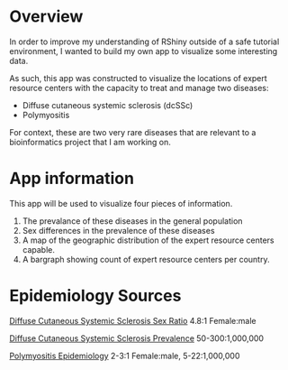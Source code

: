 # Overview
In order to improve my understanding of RShiny outside of a safe tutorial environment,
I wanted to build my own app to visualize some interesting data.

As such, this app was constructed to visualize the locations of expert resource centers
with the capacity to treat and manage two diseases:
- Diffuse cutaneous systemic sclerosis (dcSSc)
- Polymyositis

For context, these are two very rare diseases that are relevant to a bioinformatics project
that I am working on.

# App information
This app will be used to visualize four pieces of information.

1. The prevalance of these diseases in the general population
2. Sex differences in the prevalence of these diseases
3. A map of the geographic distribution of the expert resource centers capable.
4. A bargraph showing count of expert resource centers per country.

# Epidemiology Sources
[Diffuse Cutaneous Systemic Sclerosis Sex Ratio](https://pubmed.ncbi.nlm.nih.gov/34782448/)
4.8:1 Female:male

[Diffuse Cutaneous Systemic Sclerosis Prevalence](https://clinmedjournals.org/articles/ijdrt/journal-of-dermatology-research-and-therapy-ijdrt-6-091.php?jid=ijdrt#:~:text=The%20prevalence%20of%20these%20patients,on%20clinical%20features%20and%20investigations.)
50-300:1,000,000

[Polymyositis Epidemiology](https://www.ncbi.nlm.nih.gov/books/NBK532860/#:~:text=The%20estimated%20prevalence%20of%20polymyositis,increase%20in%20the%20detection%20rate.)
2-3:1 Female:male, 5-22:1,000,000
